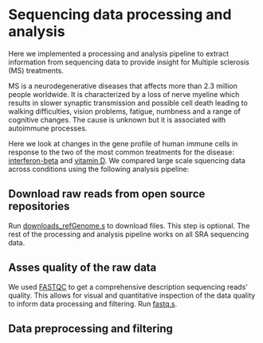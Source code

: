 # Sequencing data processing and analysis

Here we implemented a processing and analysis pipeline to extract information from sequencing data to provide insight for Multiple sclerosis (MS) treatments. 

MS is a neurodegenerative diseases that affects more than 2.3 million people worldwide. It is characterized by a loss of nerve myeline which results in slower synaptic transmission and possible cell death leading to walking difficulties, vision problems, fatigue, numbness and a range of cognitive changes. The cause is unknown but it is associated with autoimmune processes.

Here we look at changes in the gene profile of human immune cells in response to the two of the most common treatments for the disease: [interferon-beta](https://www.ncbi.nlm.nih.gov/bioproject/?term=PRJNA258216) and [vitamin D](https://www.ncbi.nlm.nih.gov/bioproject/?term=PRJNA285092). We compared large scale squencing data across conditions using the following analysis pipeline:

## Download raw reads from open source repositories
Run [downloads_refGenome.s](downloads_refGenome.s) to download files. This step is optional. The rest of the processing and analysis pipeline works on all SRA sequencing data.

## Asses quality of the raw data
We used [FASTQC](https://www.bioinformatics.babraham.ac.uk/projects/fastqc/) to get a comprehensive description sequencing reads' quality. This allows for visual and quantitative inspection of the data quality to inform data processing and filtering. Run [fastq.s](fastq.s).

## Data preprocessing and filtering



